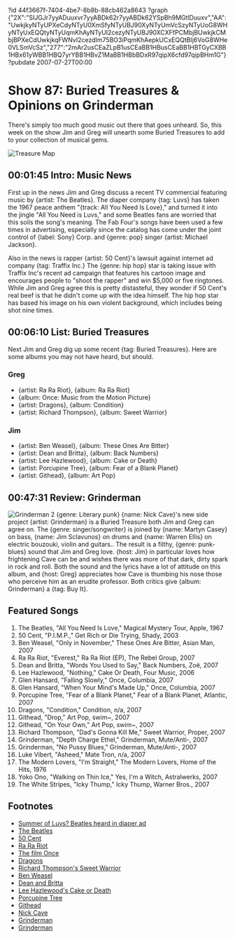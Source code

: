 ?id 44f3667f-7404-4be7-8b8b-88cb462a8643
?graph {"2X":"SIJGJr7yyADuuxvr7yyABDk62r7yyABDk62YSpBh9MGtlDuuxv","AA":"UwkjkyNTyUPXeCdyNTyU0XmSfyNTyUBJ90XyNTyUmVcSzyNTyUoG8WHyNTyUxEQQtyNTyUqmKhAyNTyUI2cezyNTyUBJ90XCXFfPCMbjBUwkjkCMbjBPXeCdUwkjkqFWNvI2cezdIm75BO3iPqmKhAepkUCxEQQtBIj6VoG8WHe0VLSmVcSz","277":"2mAr2usCEaZLpB1usCEaBB1HBusCEaBB1HBTGyCXBB1HBx61yWBB1HBQ7yrYBB1HBvZ1MaBB1HBbBDxR97qipX6cfd97qipBHm1G"}
?pubdate 2007-07-27T00:00

# Show 87: Buried Treasures & Opinions on Grinderman 
There's simply too much good music out there that goes unheard. So, this week on the show Jim and Greg will unearth some Buried Treasures to add to your collection of musical gems.

![Treasure Map](https://static.soundopinions.org/images/buriedtreasures/treasurepile.jpg)

## 00:01:45 Intro: Music News
First up in the news Jim and Greg discuss a recent TV commercial featuring music by {artist: The Beatles}. The diaper company {tag: Luvs} has taken the 1967 peace anthem "{track: All You Need Is Love}," and turned it into the jingle "All You Need is Luvs," and some Beatles fans are worried that this soils the song's meaning. The Fab Four's songs have been used a few times in advertising, especially since the catalog has come under the joint control of {label: Sony} Corp. and {genre: pop} singer {artist: Michael Jackson}.

Also in the news is rapper {artist: 50 Cent}'s lawsuit against internet ad company {tag: Traffix Inc.} The {genre: hip hop} star is taking issue with Traffix Inc's recent ad campaign that features his cartoon image and encourages people to "shoot the rapper" and win $5,000 or five ringtones. While Jim and Greg agree this is pretty distasteful, they wonder if 50 Cent's real beef is that he didn't come up with the idea himself. The hip hop star has based his image on his own violent background, which includes being shot nine times.

## 00:06:10 List: Buried Treasures
Next Jim and Greg dig up some recent {tag: Buried Treasures}. Here are some albums you may not have heard, but should.

### Greg
- {artist: Ra Ra Riot}, {album: Ra Ra Riot}
- {album: Once: Music from the Motion Picture}
- {artist: Dragons}, {album: Condition}
- {artist: Richard Thompson}, {album: Sweet Warrior}

### Jim
- {artist: Ben Weasel}, {album: These Ones Are Bitter}
- {artist: Dean and Britta}, {album: Back Numbers}
- {artist: Lee Hazlewood}, {album: Cake or Death}
- {artist: Porcupine Tree}, {album: Fear of a Blank Planet}
- {artist: Githead}, {album: Art Pop}

## 00:47:31 Review: Grinderman
![Grinderman 2](https://static.soundopinions.org/assets/87/2770.jpg)
{genre: Literary punk} {name: Nick Cave}'s new side project {artist: Grinderman} is a Buried Treasure both Jim and Greg can agree on. The {genre: singer/songwriter} is joined by {name: Martyn Casey} on bass, {name: Jim Sclavunos} on drums and {name: Warren Ellis} on electric bouzouki, violin and guitars.. The result is a filthy, {genre: punk-blues} sound that Jim and Greg love. {host: Jim} in particular loves how frightening Cave can be and wishes there was more of that dark, dirty spark in rock and roll. Both the sound and the lyrics have a lot of attitude on this album, and {host: Greg} appreciates how Cave is thumbing his nose those who perceive him as an erudite professor. Both critics give {album: Grinderman} a {tag: Buy It}.

## Featured Songs
1. The Beatles, "All You Need Is Love," Magical Mystery Tour, Apple, 1967
2. 50 Cent, "P.I.M.P.," Get Rich or Die Trying, Shady, 2003
3. Ben Weasel, "Only in November," These Ones Are Bitter, Asian Man, 2007
4. Ra Ra Riot, "Everest," Ra Ra Riot (EP), The Rebel Group, 2007
5. Dean and Britta, "Words You Used to Say," Back Numbers, Zoë, 2007
6. Lee Hazlewood, "Nothing," Cake Or Death, Four Music, 2006
7. Glen Hansard, "Falling Slowly," Once, Columbia, 2007
8. Glen Hansard, "When Your Mind's Made Up," Once, Columbia, 2007
9. Porcupine Tree, "Fear of a Blank Planet," Fear of a Blank Planet, Atlantic, 2007
10. Dragons, "Condition," Condition, n/a, 2007
11. Githead, "Drop," Art Pop, swim~, 2007
12. Githead, "On Your Own," Art Pop, swim~, 2007
13. Richard Thompson, "Dad's Gonna Kill Me," Sweet Warrior, Proper, 2007
14. Grinderman, "Depth Charge Ethel," Grinderman, Mute/Anti-, 2007
15. Grinderman, "No Pussy Blues," Grinderman, Mute/Anti-, 2007
16. Luke Vibert, "Asheed," Mate Tron, n/a, 2007
17. The Modern Lovers, "I'm Straight," The Modern Lovers, Home of the Hits, 1976
18. Yoko Ono, "Walking on Thin Ice," Yes, I'm a Witch, Astralwerks, 2007
19. The White Stripes, "Icky Thump," Icky Thump, Warner Bros., 2007

## Footnotes
- [Summer of Luvs? Beatles heard in diaper ad](http://www.msnbc.msn.com/id/19872237/)
- [The Beatles](http://www.beatles.com/)
- [50 Cent](http://www.50cent.com/)
- [Ra Ra Riot](http://rarariot.com/)
- [The film Once](http://www.foxsearchlight.com/once/)
- [Dragons](http://www.myspace.com/dragons1)
- [Richard Thompson's Sweet Warrior](http://www.amazon.com/Sweet-Warrior-Richard-hompson/dp/B000OQDS18)
- [Ben Weasel](http://www.benweasel.com/)
- [Dean and Britta](http://www.deanandbritta.com/)
- [Lee Hazlewood's Cake or Death](http://www.amazon.com/Cake-Death-Lee-Hazelwood/dp/B000L43PDE)
- [Porcupine Tree](http://www.porcupinetree.com/)
- [Githead](http://www.githead.com/ART_POP.html)
- [Nick Cave](http://www.allmusic.com/cg/amg.dll?p=amg&sql=11:hiftxqw5ldfe)
- [Grinderman](http://www.grinderman.com/)
- [Grinderman](http://www.metacritic.com/music/artists/grinderman/grinderman?q=grinderman)
